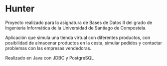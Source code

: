 # Hunter

Proyecto realizado para la asignatura de Bases de Datos II del grado de Ingeniería Informática de la Universidad de Santiago de Compostela.

Aplicación que simula una tienda virtual con diferentes productos, con posibilidad de almacenar productos en la cesta, simular pedidos y contactar problemas con las empresas vendedoras.

Realizado en Java con JDBC y PostgreSQL
